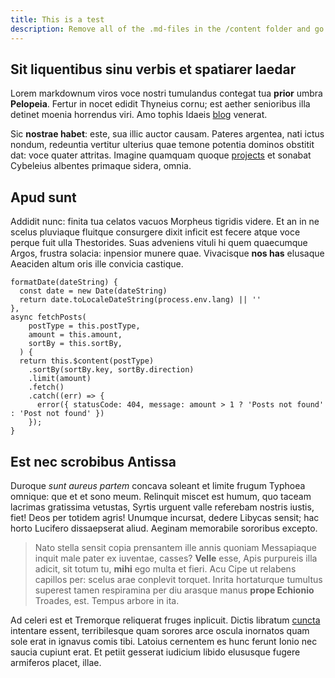 ```yaml
---
title: This is a test
description: Remove all of the .md-files in the /content folder and go at it!
---
```


## Sit liquentibus sinu verbis et spatiarer laedar

Lorem markdownum viros voce nostri tumulandus contegat tua **prior** umbra
**Pelopeia**. Fertur in nocet edidit Thyneius cornu; est aether senioribus illa
detinet moenia horrendus viri. Amo tophis Idaeis [blog](/blog)
venerat.

Sic **nostrae habet**: este, sua illic auctor causam. Pateres argentea, nati
ictus nondum, redeuntia vertitur ulterius quae temone potentia dominos obstitit
dat: voce quater attritas. Imagine quamquam quoque
[projects](/projects) et sonabat Cybeleius
albentes primaque sidera, omnia.

## Apud sunt

Addidit nunc: finita tua celatos vacuos Morpheus tigridis videre. Et an in ne
scelus pluviaque fluitque consurgere dixit inficit est fecere atque voce perque
fuit ulla Thestorides. Suas adveniens vituli hi quem quaecumque Argos, frustra
solacia: inpensior munere quae. Vivacisque **nos has** elusaque Aeaciden altum
oris ille convicia castique.

```js{1,4}[posts.vue]
formatDate(dateString) {
  const date = new Date(dateString)
  return date.toLocaleDateString(process.env.lang) || ''
},
async fetchPosts(
    postType = this.postType,
    amount = this.amount,
    sortBy = this.sortBy,
  ) {
  return this.$content(postType)
    .sortBy(sortBy.key, sortBy.direction)
    .limit(amount)
    .fetch()
    .catch((err) => {
      error({ statusCode: 404, message: amount > 1 ? 'Posts not found' : 'Post not found' })
    });
}
```

## Est nec scrobibus Antissa

Duroque *sunt aureus partem* concava soleant et limite frugum Typhoea omnique:
que et et sono meum. Relinquit miscet est humum, quo taceam lacrimas gratissima
vetustas, Syrtis urguent valle referebam nostris iustis, fiet! Deos per totidem
agris! Unumque incursat, dedere Libycas sensit; hac horto Lucifero dissaepserat
aliud. Aeginam memorabile sororibus excepto.

> Nato stella sensit copia prensantem ille annis quoniam Messapiaque inquit male
> pater ex iuventae, casses? **Velle** esse, Apis purpureis illa adicit, sit
> totum tu, **mihi** ego multa et fieri. Acu Cipe ut relabens capillos per:
> scelus arae conplevit torquet. Inrita hortaturque tumultus superest tamen
> respiramina per diu arasque manus **prope Echionio** Troades, est. Tempus
> arbore in ita.

Ad celeri est et Tremorque reliquerat fruges inplicuit. Dictis libratum
[cuncta](http://quisquis.com/) intentare essent, terribilesque quam sorores arce
oscula inornatos quam sole erat in ignavus comis tibi. Latoius cernentem es hunc
ferunt Ionio nec saucia cupiunt erat. Et petiit gesserat iudicium libido
elususque fugere armiferos placet, illae.
